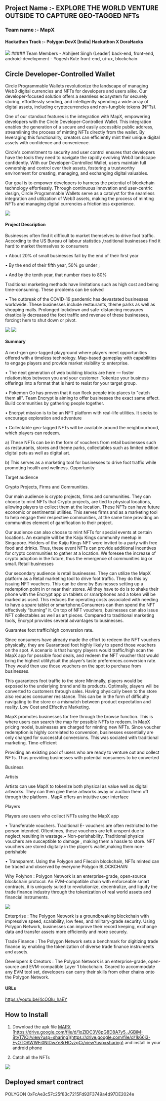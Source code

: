 ## Project Name :- EXPLORE THE WORLD VENTURE OUTSIDE TO CAPTURE GEO-TAGGED NFTs
### Team name :- MapX
#### Hackathon Track :- Polygon DevX [India] Hackathon X DoraHacks


<img src='architecture.jpg' />
##### Team Members
- Abhijeet Singh (Leader) back-end, front-end, android-development
- Yogesh Kute front-end, ui-ux, blockchain

## Circle Developer-Controlled Wallet
Circle Programmable Wallets revolutionize the landscape of managing Web3 digital currencies and NFTs for developers and users alike. Our developer-focused solution offers a seamless ecosystem for securely storing, effortlessly sending, and intelligently spending a wide array of digital assets, including cryptocurrencies and non-fungible tokens (NFTs).

One of our standout features is the integration with MapX, empowering developers with the Circle Developer-Controlled Wallet. This integration enables the generation of a secure and easily accessible public address, streamlining the process of minting NFTs directly from the wallet. By leveraging this functionality, creators can efficiently mint their unique digital assets with confidence and convenience.

Circle's commitment to security and user control ensures that developers have the tools they need to navigate the rapidly evolving Web3 landscape confidently. With our Developer-Controlled Wallet, users maintain full ownership and control over their assets, fostering a trustworthy environment for creating, managing, and exchanging digital valuables.

Our goal is to empower developers to harness the potential of blockchain technology effortlessly. Through continuous innovation and user-centric design, Circle Programmable Wallets serve as a catalyst for the seamless integration and utilization of Web3 assets, making the process of minting NFTs and managing digital currencies a frictionless experience.



<img src='Circle.png' />

#### Project Description
Businesses often find it difficult to market themselves to drive foot traffic. According to the US Bureau of labour statistics ,traditional businesses find it hard to market themselves to consumers

• About 20% of small businesses fail by the end of their first year

• By the end of their fifth year, 50% go under ;

•  And by the tenth year, that number rises to 80%

Traditional marketing methods have limitations such as high cost and being time-consuming. These problems can be solved

 • The outbreak of the COVID-19 pandemic has devastated businesses worldwide. These businesses include restaurants, theme parks as well as shopping malls. Prolonged lockdown and safe-distancing measures drastically decreased the foot traffic and revenue of these businesses, forcingt hem to shut down or pivot.

<img src='./MapX_Circle/screenshot/ss2.jpg' />

<img src='./MapX_Circle/screenshot/ss3.jpg' />

#### Summary
A next-gen geo-tagged playground where players meet opportunities offered with a timeless technology. Map-based gameplay with capabilities to engage players and provide market visibility to enterprise.

  • The next generation of web building blocks are here — foster relationships between you and your customer .Tokenize your business offerings into a format that is hard to resist for your target group.


  • Pokemon Go has proven that it can flock people into places to "catch them all". Team Encrypt is aiming to offer businesses the exact same effect. Build communities by gathering people together.


  • Encrpyt mission is to be an NFT platform with real-life utilities. It seeks to encourage exploration and adventure

  • Collectable geo-tagged NFTs will be available around the neighbourhood, which players can redeem.

a) These NFTs can be in the form of vouchers from retail businesses such as restaurants, stores and theme parks, collectables such as limited edition digital pets as well as digital art.

b) This serves as a marketing tool for businesses to drive foot traffic while promoting health and wellness.
Opportunity


Target audience

Crypto Projects, Firms and Communities.

Our main audience is crypto projects, firms and communities. They can choose to mint NFTs that Crypto projects, are tied to physical locations, allowing players to collect them at the location. These NFTs can have future economic or sentimental utilities. This serves firms and as a marketing tool to help engage their respective communities, at the same time providing an communities element of gamification to their project.

Our audience can also choose to mint NFTs for special events at certain locations. An example will be the Kaiju Kings community meetup in Singapore. Holders of the Kaiju Kings NFT were invited to a party with free food and drinks. Thus, these event NFTs can provide additional incentives for crypto communities to gather at a location. We foresee the increase of crypto adoption in the future, thus the emergence of communities big or small. Retail businesses

Our secondary audience is retail businesses. They can utilize the MapX platform as a Retail marketing tool to drive foot traffic. They do this by issuing NFT vouchers. This can be done by Businesses setting up a redemption point in or near their stores. All they have to do is to shake their phone with the Encrypt app on tablets or smartphones and a token will be marked as used. This reduces the operating costs associated with needing to have a spare tablet or smartphone.Consumers can then spend the NFT effectively “burning” it. On top of NFT vouchers, businesses can also issue NFT collectables as well as art pieces. Compared to traditional marketing tools, Encrypt provides several advantages to businesses.

Guarantee foot traffic/high conversion rate.

Since consumers have already made the effort to redeem the NFT vouchers physically, they are Guaranteed foot highly likely to spend those vouchers on the spot. A scenario is that hungry players would traffic/high scan the MapX app for possible food deals, and redeem the NFT voucher that would bring the highest utility/suit the player’s taste preferences.conversion rate. They would then use those vouchers on the spot to purchase from businesses.

This guarantees foot traffic to the store Minimally, players would be exposed to the underlying brand and its products. Optimally, players will be converted to customers through sales. Having physically been to the store also reduces consumer resistance. This can be in the form of difficulty navigating to the store or a mismatch between product expectation and reality. Low Cost and Effective Marketing.

MapX promotes businesses for free through the browse function. This is where users can search the map for possible NFTs to redeem. In MapX pricing model, businesses are charged for minting new NFTs. Since voucher redemption is highly correlated to conversion, businesses essentially are only charged for successful conversions. This was sociated with traditional marketing. Time-efficient

Providing an existing pool of users who are ready to venture out and collect NFTs. Thus providing businesses with potential consumers to be converted

Business

Artists

Artists can use MapX to tokenize both physical as value well as digital artworks. They can then give these artworks away or auction them off through the platform . MapX offers an intuitive user interface

Players

Players are users who collect NFTs using the MapX app

• Transferable vouchers. Traditional E- vouchers are often restricted to the person intended. Oftentimes, these vouchers are left unspent due to neglect,resulting in wastage.• Non-perishability. Traditional physical vouchers are susceptible to damage , making them a hassle to store. NFT vouchers are stored digitally in the player’s wallet,making them non-perishable

• Transparent. Using the Polygon  and Filecoin blockchain, NFTs minted can be traced and observed by everyone Polygon BLOCKCHAIN



Why Polyhon : Polygon Network is an enterprise-grade, open-source blockchain protocol. An EVM-compatible chain with enforceable smart contracts, it is uniquely suited to revolutionize, decentralize, and liquify the trade finance industry through the tokenization of real world assets and financial instruments.


<img src='circle1.png' />


Enterprise : The Polygon Network is a groundbreaking blockchain with impressive speed, scalability, low fees, and military-grade security. Using Polygon Network, businesses can improve their record keeping, exchange data and transfer assets more efficiently and more securely.

Trade Finance : The Polygon Network sets a benchmark for digitizing trade finance by enabling the tokenization of diverse trade finance instruments and assets.

Developers & Creators : The Polygon Network is an enterprise-grade, open-source and EVM-compatible Layer 1 blockchain. Geared to accommodate any EVM tool set, developers can carry their skills from other chains onto the Polygon Network.

#### URLs
https://youtu.be/4cOQlu_haEY


## How to Install 
1) Download the apk file [MAPX]([https://drive.google.com/file/d/1oZIDC3V8pG8D8A7y5_JGBiM-BtyT7iOl/view?usp=sharing](https://drive.google.com/file/d/1k66i3-EyOTOAWWFi0NIDwZe8rHCyzgCr/view?usp=sharing)) [https://drive.google.com/file/d/1oZIDC3V8pG8D8A7y5_JGBiM-BtyT7iOl/view?usp=sharing](https://drive.google.com/file/d/1k66i3-EyOTOAWWFi0NIDwZe8rHCyzgCr/view?usp=sharing) and install in your android phone 

2) Catch all the NFTs

<img src='explorer.png' />

## Deployed smart contract 
POLYGON 0xFcAe3c57c25f83c7215Fd92F3749a4d97DE2024e

